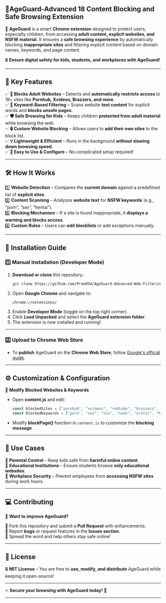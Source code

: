 ## 🔞**AgeGuard-Advanced 18 Content Blocking and Safe Browsing Extension**  

🚀 **AgeGuard** is a smart **Chrome extension** designed to protect users, especially children, from accessing **adult content, explicit websites, and NSFW material**. It ensures a **safe browsing experience** by automatically blocking **inappropriate sites** and filtering explicit content based on domain names, keywords, and page content.  

🔒 **Ensure digital safety for kids, students, and workplaces with AgeGuard!**  

---

## 🌟 **Key Features**  

✅ **🚫 Blocks Adult Websites** – Detects and **automatically restricts access** to 18+ sites like **Pornhub, Xvideos, Brazzers, and more**.  
✅ **📜 Keyword-Based Filtering** – Scans website **text content** for explicit words and **blocks unsafe pages**.  
✅ **🛡️ Safe Browsing for Kids** – Keeps children **protected from adult material** while browsing the web.  
✅ **🔒 Custom Website Blocking** – Allows users to **add their own sites** to the block list.  
✅ **💡 Lightweight & Efficient** – Runs in the background **without slowing down browsing speed**.  
✅ **🔧 Easy to Use & Configure** – No complicated setup required!  

---

## 🛠 **How It Works**  

1️⃣ **Website Detection** – Compares the **current domain** against a predefined list of **explicit sites**.  
2️⃣ **Content Scanning** – Analyzes **website text** for **NSFW keywords** (e.g., “porn”, “sex”, “hentai”).  
3️⃣ **Blocking Mechanism** – If a site is found inappropriate, it **displays a warning and blocks access**.  
4️⃣ **Custom Rules** – Users can **edit blocklists** or add exceptions manually.  

---

## 📌 **Installation Guide**  

### **1️⃣ Manual Installation** (Developer Mode)  

1. **Download or clone** this repository:  
   ```sh
   git clone https://github.com/Prem954/AgeGuard-Advanced-Web-Filtering-System.git
   ```  
2. Open **Google Chrome** and navigate to:  
   ```
   chrome://extensions/
   ```
3. Enable **Developer Mode** (toggle on the top right corner).  
4. Click **Load Unpacked** and select the **AgeGuard extension folder**.  
5. The extension is now installed and running!  

---

### **2️⃣ Upload to Chrome Web Store**  

- To **publish** AgeGuard on the **Chrome Web Store**, follow [Google's official guide](https://developer.chrome.com/docs/webstore/publish/).  

---

## ⚙ **Customization & Configuration**  

🔧 **Modify Blocked Websites & Keywords**  

- Open **content.js** and edit:  

  ```javascript
  const blockedSites = ["pornhub", "xvideos", "redtube", "brazzers", "xnxx", "hentaihaven", "escort", "adultfriendfinder", "sex", "xhamster", "f95zone", "onlyfans"];
  const blockedKeywords = ["porn", "sex", "xxx", "nude", "erotic", "hentai", "cams", "escort", "incest", "fetish", "bdsm", "strip", "webcam", "nsfw", "taboo", "kinky", "adult", "blowjob"];
  ```

- Modify **blockPage()** function in `content.js` to customize the **blocking message**.  

---

## 🎯 **Use Cases**  

👶 **Parental Control** – Keep kids safe from **harmful online content**.  
🏫 **Educational Institutions** – Ensure students browse **only educational websites**.  
🏢 **Workplace Security** – Prevent employees from **accessing NSFW sites** during work hours.  

---

## 💻 **Contributing**  

🚀 **Want to improve AgeGuard?**  

🔹 Fork this repository and submit a **Pull Request** with enhancements.  
🔹 Report **bugs** or request features in the **Issues section**.  
🔹 Spread the word and help others stay safe online!  

---

## 📜 **License**  

🔒 **MIT License** – You are free to **use, modify, and distribute** AgeGuard while keeping it open-source!  

---


🔥 **Secure your browsing with AgeGuard today!** 🚀  

---
